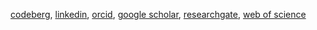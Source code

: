 [codeberg](https://codeberg.org/jbakosi?tab=activity), [linkedin](https://www.linkedin.com/in/jbakosi/), [orcid](https://orcid.org/0000-0002-0604-5555), [google scholar](https://scholar.google.com/citations?user=PqUWW90AAAAJ&hl=en), [researchgate](https://www.researchgate.net/profile/Jozsef_Bakosi), [web of science](https://www.webofscience.com/wos/author/record/1410412)
